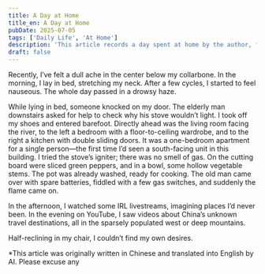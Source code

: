 ```yaml
---
title: A Day at Home
title_en: A Day at Home
pubDate: 2025-07-05
tags: ['Daily Life', 'At Home']
description: 'This article records a day spent at home by the author, from feeling unwell to helping a neighbor fix the stove, then watching livestreams and travel videos. It depicts the solitude and reflections of modern urban life, delicately portraying daily trifles and inner feelings. Suitable for readers interested in personal essays and growth.'
draft: false
---
```



Recently, I’ve felt a dull ache in the center below my collarbone. In the morning, I lay in bed, stretching my neck. After a few cycles, I started to feel nauseous. The whole day passed in a drowsy haze.

While lying in bed, someone knocked on my door. The elderly man downstairs asked for help to check why his stove wouldn’t light. I took off my shoes and entered barefoot. Directly ahead was the living room facing the river, to the left a bedroom with a floor-to-ceiling wardrobe, and to the right a kitchen with double sliding doors. It was a one-bedroom apartment for a single person—the first time I’d seen a south-facing unit in this building. I tried the stove’s igniter; there was no smell of gas. On the cutting board were sliced green peppers, and in a bowl, some hollow vegetable stems. The pot was already washed, ready for cooking. The old man came over with spare batteries, fiddled with a few gas switches, and suddenly the flame came on.

In the afternoon, I watched some IRL livestreams, imagining places I’d never been. In the evening on YouTube, I saw videos about China’s unknown travel destinations, all in the sparsely populated west or deep mountains.

Half-reclining in my chair, I couldn’t find my own desires.

*This article was originally written in Chinese and translated into English by AI. Please excuse any